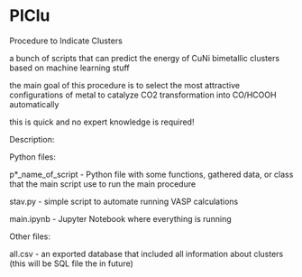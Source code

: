 # PIClu
Procedure to Indicate Clusters

a bunch of scripts that can predict the energy of CuNi bimetallic clusters based on machine learning stuff

the main goal of this procedure is to select the most attractive configurations of metal to catalyze CO2 transformation into CO/HCOOH automatically

this is quick and no expert knowledge is required!

Description:

Python files:

p*_name_of_script - Python file with some functions, gathered data, or class that the main script use to run the main procedure

stav.py - simple script to automate running VASP calculations

main.ipynb - Jupyter Notebook where everything is running

Other files:

all.csv - an exported database that included all information about clusters (this will be SQL file the in future)




